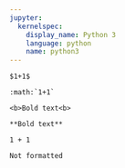 ```yaml
---
jupyter:
  kernelspec:
    display_name: Python 3
    language: python
    name: python3
---
```


```raw_mimetype="text/latex"
$1+1$
```

```raw_mimetype="text/restructuredtext"
:math:`1+1`
```

```raw_mimetype="text/html"
<b>Bold text<b>
```

```raw_mimetype="text/markdown"
**Bold text**
```

```raw_mimetype="text/x-python"
1 + 1
```

```
Not formatted
```
